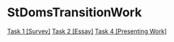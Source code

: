 # StDomsTransitionWork

[Task 1 [Survey]](https://github.com/chudasmat/StDomsTransitionWork/blob/main/Documents%20%5BTasks%201%2C2%2C4%5D/Task%201%20%5BSurvey%5D.pdf)
[Task 2 [Essay]](https://github.com/chudasmat/StDomsTransitionWork/blob/972922e213eaff90b8997fe70f3ce01ee22534c5/Documents%20%5BTasks%201%2C2%2C4%5D/Task%202%20%5BEssay%5D.pdf)
[Task 4 [Presenting Work]](https://github.com/chudasmat/StDomsTransitionWork/blob/972922e213eaff90b8997fe70f3ce01ee22534c5/Documents%20%5BTasks%201%2C2%2C4%5D/Task%204%20%5BPresenting%20Work%5D.pdf)
